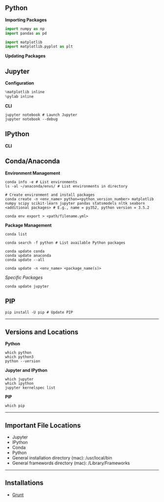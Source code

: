 ## Python

**Importing Packages**

```python
import numpy as np
import pandas as pd

import matplotlib
import matplotlib.pyplot as plt
```

**Updating Packages**


## Jupyter

**Configuration**
```python
%matplotlib inline
%pylab inline
```

**CLI**

```shell
jupyter notebook # Launch Jupyter
jupyter notebook --debug
```

## IPython

**CLI**


## Conda/Anaconda

**Environment Management**

```shell
conda info -e # List environments
ls -al ~/anaconda/envs/ # List environments in directory

# Create environment and install packages
conda create -n <env_name> python=<python_version_number> matplotlib numpy scipy scikit-learn jupyter pandas statsmodels nltk seaborn <additional packages> # E.g., name = py352, python version = 3.5.2

conda env export > <path/filename.yml>
```

**Package Management**

```shell
conda list

conda search -f python # List available Python packages

conda update conda 
conda update anaconda
conda update --all

conda update -n <env_name> <package_name(s)>
```

*Specific Packages*
```shell
conda update jupyter
```

## PIP

```shell
pip install -U pip # Update PIP
```

-----

## Versions and Locations

**Python**
```shell
which python
which python3
python --version
```

**Jupyter and IPython**
```shell
which jupyter
which ipython
jupyter kernelspec list
```

**PIP**
```shell
which pip
```

-----

## Important File Locations
- Jupyter
- IPython
- Conda
- Python
- General installation directory (mac): /usr/local/bin
- General framewords directory (mac): /Library/Frameworks

-----

## Installations

- [Grunt](http://gruntjs.com/installing-grunt)



